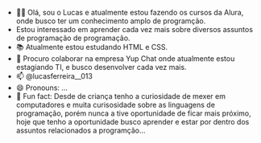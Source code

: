 - 🧑‍💻 Olá, sou o Lucas e atualmente estou fazendo os cursos da Alura, onde busco ter um conhecimento amplo de programção.
-  Estou interessado em aprender cada vez mais sobre diversos assuntos de programação de programação.
- 📚 Atualmente estou estudando HTML e CSS.
- 🎯 Procuro colaborar na empresa Yup Chat onde atualmente estou estagiando TI, e busco desenvolver cada vez mais.
- 📫 @lucasferreira__013
- 😄 Pronouns: ...
- 💭 Fun fact: Desde de criança tenho a curiosidade de mexer em computadores e muita curisosidade sobre as linguagens de programação, porém nunca a tive oportunidade de ficar mais próximo, hoje que tenho a oportunidade busco aprender e estar por dentro dos assuntos relacionados a programção...

<!---
LucasFerreira92/LucasFerreira92 is a ✨ special ✨ repository because its `README.md` (this file) appears on your GitHub profile.
You can click the Preview link to take a look at your changes.
--->
